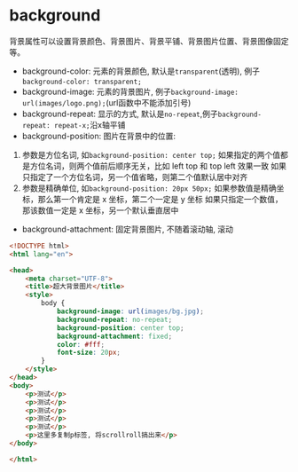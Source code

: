 # background



背景属性可以设置背景颜色、背景图片、背景平铺、背景图片位置、背景图像固定等。
- background-color: 元素的背景颜色, 默认是`transparent`(透明), 例子`background-color: transparent;`
- background-image: 元素的背景图片, 例子`background-image: url(images/logo.png);`(url函数中不能添加引号)
- background-repeat: 显示的方式, 默认是`no-repeat`,例子`background-repeat: repeat-x;`沿x轴平铺
- background-position: 图片在背景中的位置:
1. 参数是方位名词, 如`background-position: center top;`
    如果指定的两个值都是方位名词，则两个值前后顺序无关，比如 left  top 和 top  left 效果一致
    如果只指定了一个方位名词，另一个值省略，则第二个值默认居中对齐
2. 参数是精确单位, 如`background-position: 20px 50px;`
    如果参数值是精确坐标，那么第一个肯定是 x 坐标，第二个一定是 y 坐标
    如果只指定一个数值，那该数值一定是 x 坐标，另一个默认垂直居中
- background-attachment: 固定背景图片, 不随着滚动轴, 滚动


```html
<!DOCTYPE html>
<html lang="en">

<head>
    <meta charset="UTF-8">
    <title>超大背景图片</title>
    <style>
        body {
            background-image: url(images/bg.jpg);
            background-repeat: no-repeat;
            background-position: center top;
            background-attachment: fixed;
            color: #fff;
            font-size: 20px;
        }
    </style>
</head>
<body>
    <p>测试</p>
    <p>测试</p>
    <p>测试</p>
    <p>测试</p>
    <p>测试</p>
    <p>这里多复制p标签, 将scrollroll搞出来</p>
</body>

</html>
```